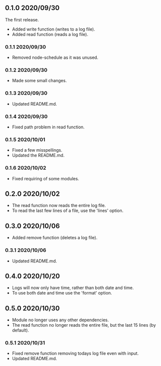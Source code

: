 ## 0.1.0 2020/09/30
The first release.
- Added write function (writes to a log file).
- Added read function (reads a log file).

### 0.1.1 2020/09/30
- Removed node-schedule as it was unused.

### 0.1.2 2020/09/30
- Made some small changes.

### 0.1.3 2020/09/30
- Updated README.md.

### 0.1.4 2020/09/30
- Fixed path problem in read function.

### 0.1.5 2020/10/01
- Fixed a few misspellings.
- Updated the README.md.

### 0.1.6 2020/10/02
- Fixed requiring of some modules.

## 0.2.0 2020/10/02
- The read function now reads the entire log file.
- To read the last few lines of a file, use the 'lines' option.

## 0.3.0 2020/10/06
- Added remove function (deletes a log file).

### 0.3.1 2020/10/06
- Updated README.md.

## 0.4.0 2020/10/20
- Logs will now only have time, rather than both date and time.
- To use both date and time use the 'format' option.

## 0.5.0 2020/10/30
- Module no longer uses any other dependencies.
- The read function no longer reads the entire file, but the last 15 lines (by default).

### 0.5.1 2020/10/31
- Fixed remove function removing todays log file even with input.
- Updated README.md. 
